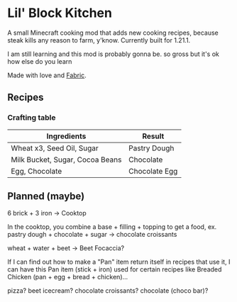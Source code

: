 # Lil' Block Kitchen

A small Minecraft cooking mod that adds new cooking recipes, because steak kills any reason to farm, y'know. Currently built for 1.21.1.

I am still learning and this mod is probably gonna be. so gross but it's ok how else do you learn

Made with love and [Fabric](https://fabricmc.net/wiki/tutorial:start).

## Recipes

### Crafting table

| Ingredients | Result |
| --- | --- |
| Wheat x3, Seed Oil, Sugar | Pastry Dough |
| Milk Bucket, Sugar, Cocoa Beans | Chocolate |
| Egg, Chocolate | Chocolate Egg |

## Planned (maybe)

6 brick + 3 iron -> Cooktop

In the cooktop, you combine a base + filling + topping to get a food, ex. pastry dough + chocolate + sugar -> chocolate croissants

wheat + water + beet -> Beet Focaccia?

If I can find out how to make a "Pan" item return itself in recipes that use it, I can have this Pan item (stick + iron) used for certain recipes like Breaded Chicken (pan + egg + bread + chicken)...

pizza? beet icecream? chocolate croissants? chocolate (choco bar)?
